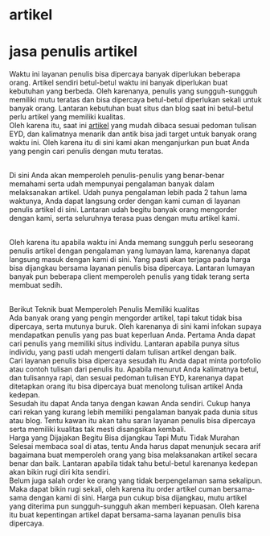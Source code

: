 # artikel
# jasa penulis artikel
<p>Waktu ini layanan penulis bisa dipercaya banyak diperlukan beberapa orang. Artikel sendiri betul-betul waktu ini banyak diperlukan buat kebutuhan yang berbeda. Oleh karenanya, penulis yang sungguh-sungguh memiliki mutu teratas dan bisa dipercaya betul-betul diperlukan sekali untuk banyak orang. Lantaran kebutuhan buat situs dan blog saat ini betul-betul perlu artikel yang memiliki kualitas.<br />Oleh karena itu, saat ini <a href="https://artikel.co.id">artikel</a> yang mudah dibaca sesuai pedoman tulisan EYD, dan kalimatnya menarik dan antik bisa jadi target untuk banyak orang waktu ini. Oleh karena itu di sini kami akan menganjurkan pun buat Anda yang pengin cari penulis dengan mutu teratas.</p>
<p><br />Di sini Anda akan memperoleh penulis-penulis yang benar-benar memahami serta udah mempunyai pengalaman banyak dalam melaksanakan artikel. Udah punya pengalaman lebih pada 2 tahun lama waktunya, Anda dapat langsung order dengan kami cuman di layanan penulis artikel di sini. Lantaran udah begitu banyak orang mengorder dengan kami, serta seluruhnya terasa puas dengan mutu artikel kami.</p>
<p><br />Oleh karena itu apabila waktu ini Anda memang sungguh perlu seseorang penulis artikel dengan pengalaman yang lumayan lama, karenanya dapat langsung masuk dengan kami di sini. Yang pasti akan terjaga pada harga bisa dijangkau bersama layanan penulis bisa dipercaya. Lantaran lumayan banyak pun beberapa client memperoleh penulis yang tidak terang serta membuat sedih.</p>
<p><br />Berikut Teknik buat Memperoleh Penulis Memiliki kualitas<br />Ada banyak orang yang pengin mengorder artikel, tapi takut tidak bisa dipercaya, serta mutunya buruk. Oleh karenanya di sini kami infokan supaya mendapatkan penulis yang pas buat keperluan Anda. Pertama Anda dapat cari penulis yang memiliki situs individu. Lantaran apabila punya situs individu, yang pasti udah mengerti dalam tulisan artikel dengan baik.<br />Cari layanan penulis bisa dipercaya sesudah itu Anda dapat minta portofolio atau contoh tulisan dari penulis itu. Apabila menurut Anda kalimatnya betul, dan tulisannya rapi, dan sesuai pedoman tulisan EYD, karenanya dapat ditetapkan orang itu bisa dipercaya buat menolong tulisan artikel Anda kedepan.<br />Sesudah itu dapat Anda tanya dengan kawan Anda sendiri. Cukup hanya cari rekan yang kurang lebih memiliki pengalaman banyak pada dunia situs atau blog. Tentu kawan itu akan tahu saran layanan penulis bisa dipercaya serta memiliki kualitas tak mesti disangsikan kembali.<br />Harga yang Dijajakan Begitu Bisa dijangkau Tapi Mutu Tidak Murahan<br />Selesai membaca soal di atas, tentu Anda harus dapat menunjuk secara arif bagaimana buat memperoleh orang yang bisa melaksanakan artikel secara benar dan baik. Lantaran apabila tidak tahu betul-betul karenanya kedepan akan bikin rugi diri kita sendiri.<br />Belum juga salah order ke orang yang tidak berpengelaman sama sekalipun. Maka dapat bikin rugi sekali, oleh karena itu order artikel cuman bersama-sama dengan kami di sini. Harga pun cukup bisa dijangkau, mutu artikel yang diterima pun sungguh-sungguh akan memberi kepuasan. Oleh karena itu buat kepentingan artikel dapat bersama-sama layanan penulis bisa dipercaya.</p>
